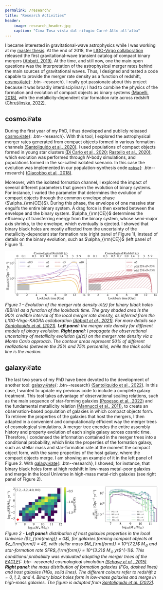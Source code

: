 ```yaml
---
permalink: /research/
title: "Research Activities"
header:
    image: research_header.jpg
    caption: "Cima Tosa vista dal rifugio Carré Alto all'alba"
---
```



I became interested in gravitational-wave astrophysics while I was working at my [master thesis](https://thesis.unipd.it/handle/20.500.12608/22346). At the end of 2018, the [LIGO-Virgo collaboration](https://www.ligo.org/) released the first gravitational-wave transient catalog of compact binary mergers [(Abbott, 2019)](https://ui.adsabs.harvard.edu/abs/2019PhRvX...9c1040A/abstract). At the time, and still now, one the main open questions was the interpretation of the astrophysical merger rates behind the main sources of gravitational waves. Thus, I designed and tested a code capable to provide the merger rate density as a function of redshift, [cosmo$\mathcal{R}$ate](/software/){: .btn--research}. I really got passionate about this project because it was broadly interdisciplinary: I had to combine the physics of the formation and evolution of compact objects as binary systems [(Mapelli, 2018)](https://ui.adsabs.harvard.edu/abs/2018arXiv180909130M/abstract), with the metallicity-dependent star formation rate across redshift [(Chruślinska, 2022)](https://ui.adsabs.harvard.edu/abs/2022arXiv220610622C/abstract). 

<!--The progenitor metallicity plays a crucial role in shaping the mass distribution and consequently the merger rate of stellar-mass black holes. In fact, metal-rich progenitor stars leave low-mass black holes which eventually take a long time to merge. This is why, I need to reconstruct the metallicity distribution at which new stars are formed across the whole history of the Universe.-->

## cosmo$\mathcal{R}$ate

During the first year of my PhD, I thus developed and publicly released [cosmo$\mathcal{R}$ate](https://gitlab.com/Filippo.santoliquido/cosmo_rate_public){: .btn--research}. With this tool, I explored the astrophysical merger rates generated from compact objects formed in various formation channels [(Santoliquido et al., 2020)](https://ui.adsabs.harvard.edu/abs/2020ApJ...898..152S/abstract). I used populations of compact objects formed in young star clusters [(Di Carlo et al., 2020](https://ui.adsabs.harvard.edu/abs/2020MNRAS.498..495D/abstract); [Rastello et al., 2020)](https://ui.adsabs.harvard.edu/abs/2020MNRAS.497.1563R/abstract), which evolution was performed through *N*-body simulations, and populations formed in the so-called isolated scenario. In this case the evolution was implemented in our population-synthesis code [```mobse```](https://demoblack.com/catalog_codes/mobse-public-version/){: .btn--research} [(Giacobbo et al., 2018)](https://ui.adsabs.harvard.edu/abs/2018MNRAS.474.2959G/abstract). 

Moreover, with the isolated formation channel, I explored the impact of several different parameters that govern the evolution of binary systems. For instance, I varied the parameter that determines the evolution of compact objects through the common envelope phase ($\alpha_{\rm{CE}}$). During this phase, the envelope of one massive star engulfs the entire binary system. A drag force is then exerted between the envelope and the binary system. $\alpha_{\rm{CE}}$ determines the efficiency of transferring energy from the binary system, whose semi-major axis shrinks, to the envelope, which eventually is ejected. I showed that binary black holes are mostly affected from the uncertainty of the metallicity-dependent star formation rate (right panel of Figure 1), instead of details on the binary evolution, such as $\alpha_{\rm{CE}}$ (left panel of Figure 1).


![](/assets/images/MR_statement.png)
*Figure 1 – Evolution of the merger rate density $\mathcal{R}(z)$ for binary black holes (BBHs) as a function of the lookback time. The gray shaded area is the 90% credible interval of the local merger rate density, as inferred from the LIGO-Virgo-KAGRA collaboration [(Abbott et al., 2021)](https://ui.adsabs.harvard.edu/abs/2023PhRvX..13a1048A/abstract). For more details see [Santoliquido et al. (2021)](https://ui.adsabs.harvard.edu/abs/2021MNRAS.502.4877S/abstract). **Left panel**: the merger rate density for different models of binary evolution. **Right panel**: I propagate the observational uncertainty of metallicity evolution ($μ(z)$) on the merger rate density via a Monte Carlo approach. The contour areas represent 50% of different realizations (between the 25% and 75% percentile), while the thick solid line is the median.*



## galaxy$\mathcal{R}$ate

The last two years of my PhD have been devoted to the development of another tool: [galaxy$\mathcal{R}$ate](https://gitlab.com/Filippo.santoliquido/galaxy_rate_open){: .btn--research} [(Santoliquido et al., 2022)](https://ui.adsabs.harvard.edu/abs/2022MNRAS.516.3297S/abstract). In this case, I wanted to update my previous code to include a complete galaxy treatment. This tool takes advantage of observational scaling relations, such as the main sequence of star-forming galaxies [(Popesso et al., 2022)](https://ui.adsabs.harvard.edu/abs/2023MNRAS.519.1526P/abstract) and the fundamental metallicity relation [(Mannucci et al., 2011)](https://ui.adsabs.harvard.edu/abs/2011MNRAS.414.1263M/abstract), to create an observation-based population of galaxies in which compact objects form. To retrieve the properties of the galaxies that host the mergers, I then adapted in a convenient and computationally efficient way the merger trees of cosmological simulations. A merger tree encodes the entire assembly history and property evolution of each single galaxy across cosmic time. Therefore, I condensed the information contained in the merger trees into a conditional probability, which links the properties of the formation galaxy, such as stellar mass and star-formation rate at the moment the compact object form, with the same properties of the host galaxy, where the compact objects merge. I am showing an example of it in the left panel of Figure 2. With [galaxy$\mathcal{R}$ate](/software/){: .btn--research}, I showed, for instance, that binary black holes form at high redshift in low-mass metal-poor galaxies and merge in the local Universe in high-mass metal-rich galaxies (see right panel of Figure 2).


![](/assets/images/galaxyrate.png)
 *Figure 2 - **Left panel**: distribution of host galaxies properties in the local Universe ($z_{\rm{merg}} = 0$), for galaxies forming compact objects at $z_{\rm{form}} = 4$, with stellar mass $M_{\rm{form}} = 10^{7.2}$ M$_\odot$  and star-formation rate SFR$_{\rm{form}} = 10^{ 3.2}$ M$_\odot$  yr$^{- 1}$. This conditional probability was evaluated adopting the merger trees of the [EAGLE](https://icc.dur.ac.uk/Eagle/){: .btn--research} cosmological simulation [(Schaye et al., 2015)](https://ui.adsabs.harvard.edu/abs/2015MNRAS.446..521S/abstract). **Right panel**: the mass distribution of formation galaxies (FGs, dashed lines) and host galaxies (HGs, solid lines). The different colours refer to redshift $z = 0, 1, 2,$ and 4. Binary black holes form in low-mass galaxies and merge in high-mass galaxies. The figure is adapted from [Santoliquido et al. (2022)](https://ui.adsabs.harvard.edu/abs/2022MNRAS.516.3297S/abstract).*
